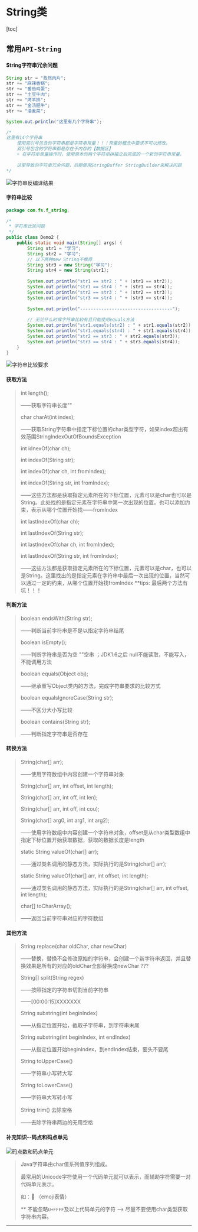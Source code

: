 # String类



[toc]

## 常用`API-String`

#### String字符串冗余问题

```java
String str = "孜然肉片";
str += "麻辣香锅";
str += "番茄鸡蛋";
str += "土豆牛肉";
str += "烤羊排";
str += "金汤肥牛";
str += "油麦菜";

System.out.println("这里有几个字符串");

/*
这里有14个字符串
	使用双引号包含的字符串都是字符串常量！！！常量的概念中要求不可以修改。
	双引号包含的字符串都是存在于内存的【数据区】
	+ 在字符串常量操作时，使用原本的两个字符串拼接之后完成的一个新的字符串常量。
	
	这里导致的字符串冗余问题，后期使用StringBuffer StringBuilder来解决问题
*/
```

![字符串反编译结果](https://i.loli.net/2021/05/19/RHCsOK4nMreDXL9.png)

#### 字符串比较

```java
package com.fs.f_string;

/*
 * 字符串比较问题
 */
public class Demo2 {
	public static void main(String[] args) {
		String str1 = "学习";
		String str2 = "学习";
		// 以下两种new String不推荐
		String str3 = new String("学习");
		String str4 = new String(str1);
		
		System.out.println("str1 == str2 : " + (str1 == str2));
		System.out.println("str1 == str4 : " + (str1 == str4));
		System.out.println("str2 == str3 : " + (str2 == str3));
		System.out.println("str3 == str4 : " + (str3 == str4));
		
		System.out.println("-----------------------------------");
		
		// 无论什么时候字符串比较有且只能使用equals方法
		System.out.println("str1.equals(str2) : " + str1.equals(str2));
		System.out.println("str1.equals(str4) : " + str1.equals(str4));
		System.out.println("str2 == str3 : " + str2.equals(str3));
		System.out.println("str3 == str4 : " + str3.equals(str4));
	}
}
```

![字符串比较要求](https://i.loli.net/2021/05/21/7vP6DxOlVsIHUiT.png)

#### 获取方法

>int length();
>
>——获取字符串长度""
>
>char charAt(int index);
>
>——获取String字符串中指定下标位置的char类型字符，如果index超出有效范围StringIndexOutOfBoundsException
>
>int idnexOf(char ch);
>
>int indexOf(String str);
>
>int indexOf(char ch, int fromIndex);
>
>int indexOf(String str, int fromIndex);
>
>——这些方法都是获取指定元素所在的下标位置，元素可以是char也可以是String。此处找的是指定元素在字符串中第一次出现的位置。也可以添加约束，表示从哪个位置开始找——fromIndex
>
>int lastIndexOf(char ch);
>
>int lastIndexOf(String str);
>
>int lastIndexOf(char ch, int fromIndex);
>
>int lastIndexOf(String str, int fromIndex);
>
>——这些方法都是获取指定元素所在的下标位置，元素可以是char，也可以是String。这里找出的是指定元素在字符串中最后一次出现的位置，当然可以通过一定的约束，从哪个位置开始找fromIndex
>**tips: 最后两个方法有坑！！！

#### 判断方法

> boolean endsWith(String str);
>
> ——判断当前字符串是不是以指定字符串结尾
>
> boolean isEmpty();
>
> ——判断字符串是否为空 ""空串 ；JDK1.6之后 null不能读取，不能写入，不能调用方法
>
> boolean equals(Object obj);
>
> ——继承重写Object类内的方法，完成字符串要求的比较方式
>
> boolean equalsIgnoreCase(String str);
>
> ——不区分大小写比较
>
> boolean contains(String str);
>
> ——判断指定字符串是否存在

#### 转换方法

> String(char[] arr);
>
> ——使用字符数组中内容创建一个字符串对象
>
> String(char[] arr, int offset, int length);
>
> String(char[] arr, int off, int len);
>
> String(char[] arr, int off, int cou);
>
> String(char[] arg0, int arg1, int arg2);
>
> ——使用字符数组中内容创建一个字符串对象，offset是从char类型数组中指定下标位置开始获取数据，获取的数据长度是length
>
> 
>
> static String valueOf(char[] arr);
>
> ——通过类名调用的静态方法，实际执行的是String(char[] arr);
>
> static String valueOf(char[] arr, int offset, int length);
>
> ——通过类名调用的静态方法，实际执行的是String(char[] arr, int offset, int length);
>
> char[] toCharArray();
>
> ——返回当前字符串对应的字符数组

#### 其他方法

> String replace(char oldChar, char newChar) 
>
> ——替换，替换不会修改原始的字符串，会创建一个新字符串返回，并且替换效果是所有的对应的oldChar全部替换成newChar ???
>
> String[] split(String regex) 
>
> ——按照指定的字符串切割当前字符串
>
> ——[00:00:15]XXXXXXX
>
> String substring(int beginIndex) 
>
> ——从指定位置开始，截取子字符串，到字符串末尾
>
> String substring(int beginIndex, int endIndex)
>
> ——从指定位置开始beginIndex，到endIndex结束，要头不要尾
>
> String toUpperCase() 
>
> ——字符串小写转大写
>
> String toLowerCase() 
>
> ——字符串大写转小写
>
> String trim() 去除空格
>
> ——去除字符串两边的无用空格

#### 补充知识--码点和码点单元

![码点数和码点单元](https://i.loli.net/2021/05/21/kzg8r637YF2QBHn.png)

> Java字符串由char值系列值序列组成。
>
> 最常用的Unicode字符使用一个代码单元就可以表示，而辅助字符需要一对代码单元表示。
>
> 如：🚗 （emoji表情）
>
> ** 不能忽略`U+FFFF`及以上代码单元的字符 --> 尽量不要使用char类型获取字符串内容。

-------

